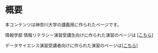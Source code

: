 # 概要

本コンテンツは神奈川大学の講義用に作られたページです。

情報学部 情報リテラシー演習受講生向けに作られた演習のページは [[こちら](./cloud_exercise.md)]

データサイエンス演習受講者向けに作られた演習のページは[[こちら](./datascience_exercise_1.md)]
